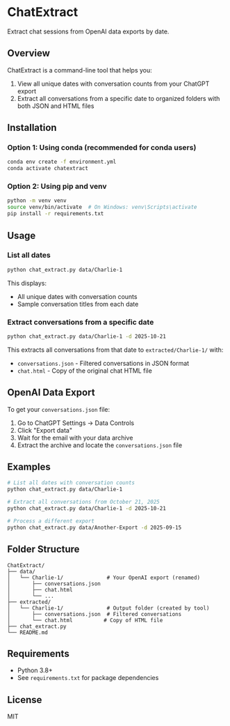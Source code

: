 # ChatExtract

Extract chat sessions from OpenAI data exports by date.

## Overview

ChatExtract is a command-line tool that helps you:
1. View all unique dates with conversation counts from your ChatGPT export
2. Extract all conversations from a specific date to organized folders with both JSON and HTML files

## Installation

### Option 1: Using conda (recommended for conda users)

```bash
conda env create -f environment.yml
conda activate chatextract
```

### Option 2: Using pip and venv

```bash
python -m venv venv
source venv/bin/activate  # On Windows: venv\Scripts\activate
pip install -r requirements.txt
```

## Usage

### List all dates

```bash
python chat_extract.py data/Charlie-1
```

This displays:
- All unique dates with conversation counts
- Sample conversation titles from each date

### Extract conversations from a specific date

```bash
python chat_extract.py data/Charlie-1 -d 2025-10-21
```

This extracts all conversations from that date to `extracted/Charlie-1/` with:
- `conversations.json` - Filtered conversations in JSON format
- `chat.html` - Copy of the original chat HTML file

## OpenAI Data Export

To get your `conversations.json` file:
1. Go to ChatGPT Settings → Data Controls
2. Click "Export data"
3. Wait for the email with your data archive
4. Extract the archive and locate the `conversations.json` file

## Examples

```bash
# List all dates with conversation counts
python chat_extract.py data/Charlie-1

# Extract all conversations from October 21, 2025
python chat_extract.py data/Charlie-1 -d 2025-10-21

# Process a different export
python chat_extract.py data/Another-Export -d 2025-09-15
```

## Folder Structure

```
ChatExtract/
├── data/
│   └── Charlie-1/              # Your OpenAI export (renamed)
│       ├── conversations.json
│       ├── chat.html
│       └── ...
├── extracted/
│   └── Charlie-1/              # Output folder (created by tool)
│       ├── conversations.json  # Filtered conversations
│       └── chat.html          # Copy of HTML file
├── chat_extract.py
└── README.md
```

## Requirements

- Python 3.8+
- See `requirements.txt` for package dependencies

## License

MIT
